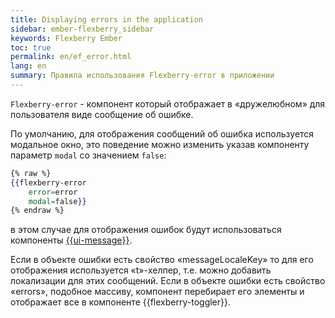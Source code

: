 ```yaml
---
title: Displaying errors in the application
sidebar: ember-flexberry_sidebar
keywords: Flexberry Ember
toc: true
permalink: en/ef_error.html
lang: en
summary: Правила использования Flexberry-error в приложении
---
```


`Flexberry-error` - компонент который отображает в «дружелюбном» для пользователя виде сообщение об ошибке.

По умолчанию, для отображения сообщений об ошибка используется модальное окно, это поведение можно изменить указав компоненту параметр `modal` со значением `false`: 

```hbs
{% raw %}
{{flexberry-error
    error=error
    modal=false}}
{% endraw %}
```

в этом случае для отображения ошибок будут использоваться компоненты [{{ui-message}}](ef_ui-message.html).

Если в объекте ошибки есть свойство «messageLocaleKey» то для его отображения используется «t»-хелпер, т.е. можно добавить локализации для этих сообщений.
Если в объекте ошибки есть свойство «errors», подобное массиву, компонент перебирает его элементы и отображает все в компоненте {{flexberry-toggler}}.
